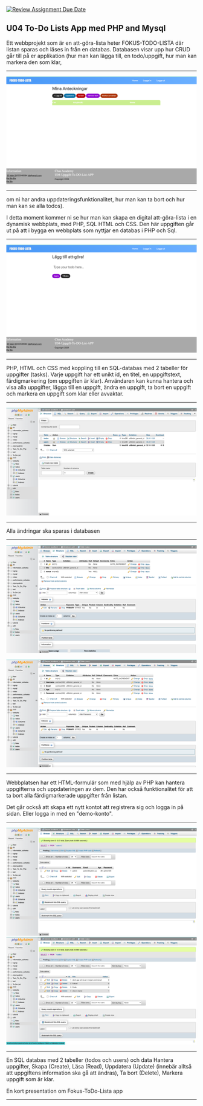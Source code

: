 [![Review Assignment Due Date](https://classroom.github.com/assets/deadline-readme-button-24ddc0f5d75046c5622901739e7c5dd533143b0c8e959d652212380cedb1ea36.svg)](https://classroom.github.com/a/TzQAt-j8)

## U04 To-Do Lists App med PHP and Mysql




Ett webbprojekt som är en att-göra-lista heter FOKUS-TODO-LISTA där listan sparas och läses in från en databas. Databasen visar upp hur CRUD går till på er applikation (hur man kan lägga till, en todo/uppgift, hur man kan markera den som klar, 

---

![html & css](./images/html&css.png)

---

om ni har andra uppdateringsfunktionalitet, hur man kan ta bort och hur man kan se alla todos).

I detta moment kommer ni se hur man kan skapa en digital att-göra-lista i en dynamisk webbplats, med PHP, SQL HTML och CSS. Den här uppgiften går ut på att i bygga en webbplats som nyttjar en databas i PHP och Sql.

---

![add task](./images/add_task.png)

---

PHP, HTML och CSS med koppling till en SQL-databas med 2 tabeller för uppgifter (tasks). Varje uppgift har ett unikt id,
en titel, en uppgiftstext, färdigmarkering (om uppgiften är klar).  Användaren kan kunna hantera och visa alla uppgifter, lägga till en uppgift, ändra en uppgift, ta bort en uppgift och markera en uppgift som klar eller avvaktar.

---

![database](./images/u04-database.png)

---

Alla ändringar ska sparas i databasen

---

![todos structure](./images/todos-structure.png)

![users structure](./images/users-structure.png)

---

Webbplatsen har ett HTML-formulär som med hjälp av PHP kan hantera uppgifterna och uppdateringen av dem. Den har också funktionalitet för att ta bort alla färdigmarkerade uppgifter från listan.

Det går också att skapa ett nytt kontot att registrera sig och logga in på sidan. Eller logga in med en "demo-konto". 

---

![users database](./images/users-database.png)
![todos database](./images/todos-database.png)

---

En SQL databas med 2 tabeller (todos och users) och data Hantera uppgifter, Skapa (Create), Läsa (Read), Uppdatera (Update) (innebär alltså att uppgiftens information ska gå att ändras), Ta bort (Delete), Markera uppgift som är klar.

En kort presentation om Fokus-ToDo-Lista app 

---
